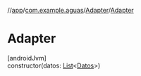 //[app](../../../index.md)/[com.example.aguas](../index.md)/[Adapter](index.md)/[Adapter](-adapter.md)

# Adapter

[androidJvm]\
constructor(datos: [List](https://kotlinlang.org/api/latest/jvm/stdlib/kotlin.collections/-list/index.html)&lt;[Datos](../-datos/index.md)&gt;)
